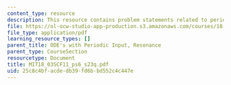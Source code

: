 ```yaml
---
content_type: resource
description: This resource contains problem statements related to periodic input.
file: https://ol-ocw-studio-app-production.s3.amazonaws.com/courses/18-03sc-differential-equations-fall-2011/25c8c4bfacdedb39fd6bbd552c4c447e_MIT18_03SCF11_ps6_s23q.pdf
file_type: application/pdf
learning_resource_types: []
parent_title: ODE's with Periodic Input, Resonance
parent_type: CourseSection
resourcetype: Document
title: MIT18_03SCF11_ps6_s23q.pdf
uid: 25c8c4bf-acde-db39-fd6b-bd552c4c447e
---
```

